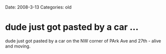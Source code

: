 Date: 2008-3-13
Categories: old

# dude just got pasted by a car ...

dude just got pasted by a car on the NW corner of PArk Ave and 27th - alive and moving.
